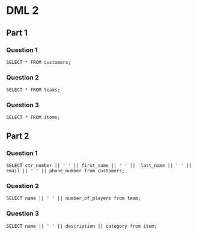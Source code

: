 # DML 2

## Part 1
### Question 1
`SELECT * FROM customers;`

### Question 2
`SELECT * FROM teams;`

### Question 3
`SELECT * FROM items;`

## Part 2

### Question 1
`SELECT ctr_number || ' ' || first_name || ' ' ||  last_name || ' ' ||  email || ' ' || phone_number from customers;`

### Question 2
`SELECT name || ' ' || number_of_players from team;`

### Question 3
`SELECT name || ' ' || description || category from item;`
